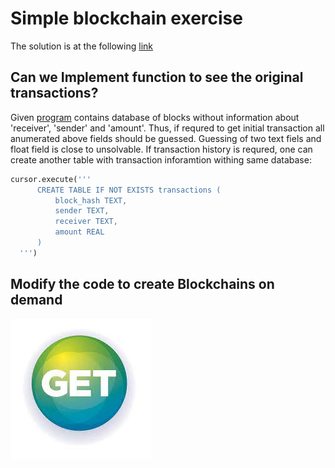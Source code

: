 # Simple blockchain exercise

The solution is at the following [link](https://replit.com/@CyberTDan/BlockchainFlask-1#main.py)

## Can we Implement function to see the original transactions?
Given [program](https://replit.com/@enghamzasalem/BlockchainFlask#main.py) contains database of blocks without information about 'receiver', 'sender' and 'amount'.
Thus, if requred to get initial transaction all anumerated above fields should be guessed. Guessing of two text fiels and float field is close to unsolvable.
If transaction history is requred, one can create another table with transaction inforamtion withing same database:
```python
cursor.execute('''
      CREATE TABLE IF NOT EXISTS transactions (
          block_hash TEXT,
          sender TEXT,
          receiver TEXT,
          amount REAL
      )
  ''')
```

## Modify the code to create Blockchains on demand

![alt text](download.jpeg?raw=true)
